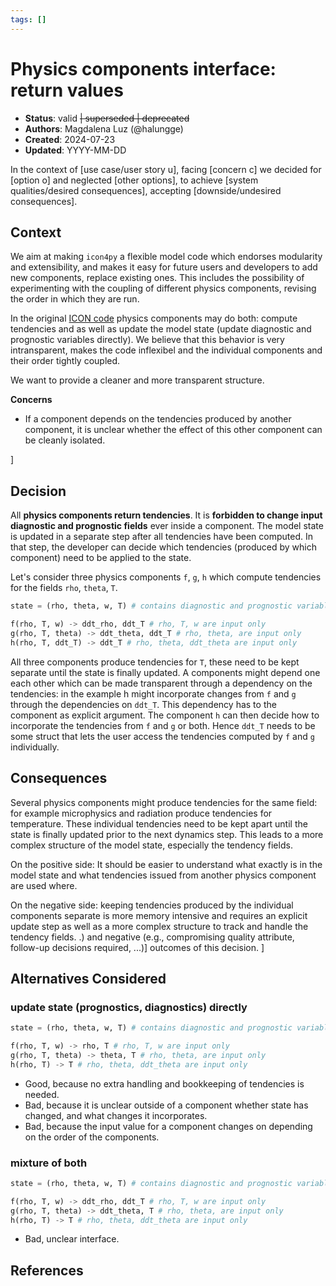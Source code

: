```yaml
---
tags: []
---
```


# Physics components interface: return values

- **Status**: valid ~~| superseded | deprecated~~
- **Authors**: Magdalena Luz (@halungge)
- **Created**: 2024-07-23
- **Updated**: YYYY-MM-DD

In the context of [use case/user story u], facing [concern c] we decided for [option o] and 
neglected [other options], to achieve [system qualities/desired consequences], 
accepting [downside/undesired consequences].

## Context
We aim at making `icon4py` a flexible model code which endorses modularity and extensibility, and makes it
easy for future users and developers to add new components, replace existing ones. This includes the 
possibility of experimenting with the coupling of different physics components, revising 
the order in which they are run.

In the original [ICON code](https://gitlab.dkrz.de/icon/icon-model) physics components may do both: compute tendencies and as well as
update the model state (update diagnostic and prognostic variables directly). We believe that this behavior
is very intransparent, makes the code inflexibel and the individual components and their order tightly coupled.

We want to provide a cleaner and more transparent structure.

**Concerns**

- If a component depends on the tendencies produced by another component, it is unclear whether the effect of this other component can be cleanly isolated.

]

## Decision

All **physics components return tendencies**. It is **forbidden to change input diagnostic and prognostic 
fields** ever inside a component. The model state is updated in a separate step after all tendencies have been computed.
In that step, the developer can decide which tendencies (produced by which component) need to be applied to the state.

Let's consider three physics components `f`, `g`, `h` which compute tendencies for the fields `rho`, `theta`, `T`.

```python
state = (rho, theta, w, T) # contains diagnostic and prognostic variables at time t

f(rho, T, w) -> ddt_rho, ddt_T # rho, T, w are input only
g(rho, T, theta) -> ddt_theta, ddt_T # rho, theta, are input only
h(rho, T, ddt_T) -> ddt_T # rho, theta, ddt_theta are input only

```
All three components produce tendencies for `T`, these need to be kept separate until the state is finally updated.
A components might depend one each other which can be made transparent through a dependency on the tendencies: in the example 
h might incorporate changes from `f` and `g` through the dependencies on `ddt_T`. This dependency has to the component as
explicit argument. The component `h` can then decide how to incorporate the tendencies from `f` and `g` or both.
Hence `ddt_T` needs to be some struct that lets the user access the tendencies computed by `f` and `g` individually.


## Consequences
Several physics components might produce tendencies for the same field: for example microphysics and radiation
produce tendencies for temperature. These individual tendencies need to be kept apart until the state is finally updated
prior to the next dynamics step. This leads to a more complex structure of the model state, especially the tendency fields.

On the positive side:
It should be easier to understand what exactly is in the model state and what tendencies issued from another
physics component are used where.

On the negative side: keeping tendencies produced by the individual components separate is more memory intensive
and requires an explicit update step as well as a more complex structure to track and handle the tendency fields.
.) and negative (e.g., compromising quality attribute, follow-up decisions required, ...)] outcomes of this decision. ]

## Alternatives Considered

### update state (prognostics, diagnostics) directly


```python
state = (rho, theta, w, T) # contains diagnostic and prognostic variables at time t

f(rho, T, w) -> rho, T # rho, T, w are input only
g(rho, T, theta) -> theta, T # rho, theta, are input only
h(rho, T) -> T # rho, theta, ddt_theta are input only
```
- Good, because no extra handling and bookkeeping of tendencies is needed.
- Bad, because it is unclear outside of a component whether state has changed, and what changes it incorporates.
- Bad, because the input value for a component changes on depending on the order of the components.

### mixture of both

```python
state = (rho, theta, w, T) # contains diagnostic and prognostic variables at time t

f(rho, T, w) -> ddt_rho, ddt_T # rho, T, w are input only
g(rho, T, theta) -> ddt_theta, T # rho, theta, are input only
h(rho, T) -> T # rho, theta, ddt_theta are input only
```

- Bad, unclear interface.

## References <!-- optional -->
